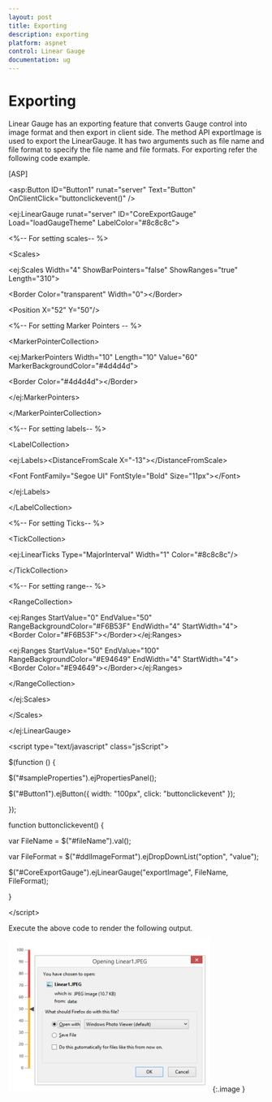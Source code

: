 ```yaml
---
layout: post
title: Exporting
description: exporting
platform: aspnet
control: Linear Gauge
documentation: ug
---
```


# Exporting

Linear Gauge has an exporting feature that converts Gauge control into image format and then export in client side. The method API exportImage is used to export the LinearGauge. It has two arguments such as file name and file format to specify the file name and file formats. For exporting refer the following code example.	

[ASP]

&lt;asp:Button ID="Button1" runat="server" Text="Button" OnClientClick="buttonclickevent()" /&gt;

&lt;ej:LinearGauge runat="server" ID="CoreExportGauge" Load="loadGaugeTheme" LabelColor="#8c8c8c"&gt;

&lt;%-- For setting scales-- %&gt;

&lt;Scales&gt;

&lt;ej:Scales Width="4" ShowBarPointers="false" ShowRanges="true" Length="310"&gt;

&lt;Border Color="transparent" Width="0"&gt;&lt;/Border&gt;

&lt;Position X="52" Y="50"/&gt;

&lt;%-- For setting Marker Pointers -- %&gt;

&lt;MarkerPointerCollection&gt;

&lt;ej:MarkerPointers Width="10" Length="10" Value="60" MarkerBackgroundColor="#4d4d4d"&gt;

&lt;Border Color="#4d4d4d"&gt;&lt;/Border&gt;

&lt;/ej:MarkerPointers&gt;

&lt;/MarkerPointerCollection&gt;

&lt;%-- For setting labels-- %&gt;

&lt;LabelCollection&gt;

&lt;ej:Labels&gt;&lt;DistanceFromScale X="-13"&gt;&lt;/DistanceFromScale&gt;

&lt;Font FontFamily="Segoe UI" FontStyle="Bold" Size="11px"&gt;&lt;/Font&gt;

&lt;/ej:Labels&gt;

&lt;/LabelCollection&gt;

&lt;%-- For setting Ticks-- %&gt;

&lt;TickCollection&gt;

&lt;ej:LinearTicks Type="MajorInterval" Width="1" Color="#8c8c8c"/&gt;

&lt;/TickCollection&gt;

&lt;%-- For setting range-- %&gt;

&lt;RangeCollection&gt;

&lt;ej:Ranges StartValue="0" EndValue="50" RangeBackgroundColor="#F6B53F" EndWidth="4" StartWidth="4"&gt;&lt;Border Color="#F6B53F"&gt;&lt;/Border&gt;&lt;/ej:Ranges&gt;

&lt;ej:Ranges StartValue="50" EndValue="100" RangeBackgroundColor="#E94649" EndWidth="4" StartWidth="4"&gt;&lt;Border Color="#E94649"&gt;&lt;/Border&gt;&lt;/ej:Ranges&gt;

&lt;/RangeCollection&gt;

&lt;/ej:Scales&gt;

&lt;/Scales&gt;

&lt;/ej:LinearGauge&gt;

&lt;script type="text/javascript" class="jsScript"&gt;

$(function () {

$("#sampleProperties").ejPropertiesPanel();

$("#Button1").ejButton({ width: "100px", click: "buttonclickevent" });

});



function buttonclickevent() {

var FileName = $("#fileName").val();

var FileFormat = $("#ddlImageFormat").ejDropDownList("option", "value");

$("#CoreExportGauge").ejLinearGauge("exportImage", FileName, FileFormat);

}

&lt;/script&gt;





Execute the above code to render the following output.

![](Exporting_images/Exporting_img1.png)
{:.image }


